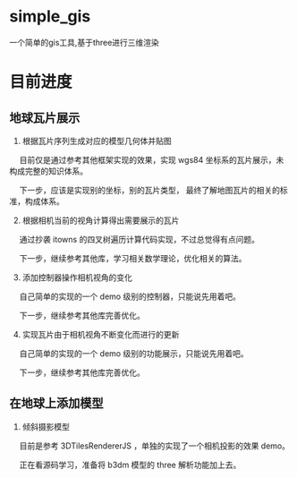 # simple_gis
一个简单的gis工具,基于three进行三维渲染

# 目前进度

## 地球瓦片展示

1. 根据瓦片序列生成对应的模型几何体并贴图

&emsp; 目前仅是通过参考其他框架实现的效果，实现 wgs84 坐标系的瓦片展示，未构成完整的知识体系。

&emsp; 下一步，应该是实现别的坐标，别的瓦片类型， 最终了解地图瓦片的相关的标准，构成体系。

2. 根据相机当前的视角计算得出需要展示的瓦片

&emsp; 通过抄袭 itowns 的四叉树遍历计算代码实现，不过总觉得有点问题。

&emsp; 下一步，继续参考其他库，学习相关数学理论，优化相关的算法。

3. 添加控制器操作相机视角的变化

&emsp; 自己简单的实现的一个 demo 级别的控制器，只能说先用着吧。

&emsp; 下一步，继续参考其他库完善优化。

4. 实现瓦片由于相机视角不断变化而进行的更新

&emsp; 自己简单的实现的一个 demo 级别的功能展示，只能说先用着吧。

&emsp; 下一步，继续参考其他库完善优化。

## 在地球上添加模型

1. 倾斜摄影模型

&emsp; 目前是参考 3DTilesRendererJS ，单独的实现了一个相机投影的效果 demo。

&emsp; 正在看源码学习，准备将 b3dm 模型的 three 解析功能加上去。